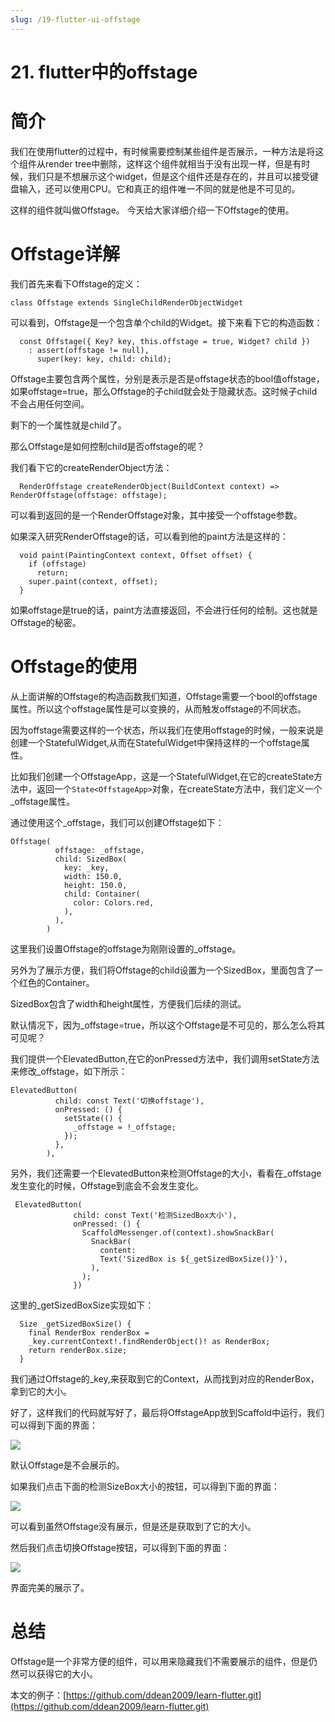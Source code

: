 ```yaml
---
slug: /19-flutter-ui-offstage
---
```


# 21. flutter中的offstage



# 简介

我们在使用flutter的过程中，有时候需要控制某些组件是否展示，一种方法是将这个组件从render tree中删除，这样这个组件就相当于没有出现一样，但是有时候，我们只是不想展示这个widget，但是这个组件还是存在的，并且可以接受键盘输入，还可以使用CPU。它和真正的组件唯一不同的就是他是不可见的。

这样的组件就叫做Offstage。 今天给大家详细介绍一下Offstage的使用。

# Offstage详解

我们首先来看下Offstage的定义：

```
class Offstage extends SingleChildRenderObjectWidget
```

可以看到，Offstage是一个包含单个child的Widget。接下来看下它的构造函数：

```
  const Offstage({ Key? key, this.offstage = true, Widget? child })
    : assert(offstage != null),
      super(key: key, child: child);
```

Offstage主要包含两个属性，分别是表示是否是offstage状态的bool值offstage，如果offstage=true，那么Offstage的子child就会处于隐藏状态。这时候子child不会占用任何空间。

剩下的一个属性就是child了。

那么Offstage是如何控制child是否offstage的呢？

我们看下它的createRenderObject方法：

```
  RenderOffstage createRenderObject(BuildContext context) => RenderOffstage(offstage: offstage);
```

可以看到返回的是一个RenderOffstage对象，其中接受一个offstage参数。

如果深入研究RenderOffstage的话，可以看到他的paint方法是这样的：

```
  void paint(PaintingContext context, Offset offset) {
    if (offstage)
      return;
    super.paint(context, offset);
  }
```

如果offstage是true的话，paint方法直接返回，不会进行任何的绘制。这也就是Offstage的秘密。

# Offstage的使用

从上面讲解的Offstage的构造函数我们知道，Offstage需要一个bool的offstage属性。所以这个offstage属性是可以变换的，从而触发offstage的不同状态。

因为offstage需要这样的一个状态，所以我们在使用offstage的时候，一般来说是创建一个StatefulWidget,从而在StatefulWidget中保持这样的一个offstage属性。

比如我们创建一个OffstageApp，这是一个StatefulWidget,在它的createState方法中，返回一个`State<OffstageApp>`对象，在createState方法中，我们定义一个_offstage属性。

通过使用这个_offstage，我们可以创建Offstage如下：

```
Offstage(
          offstage: _offstage,
          child: SizedBox(
            key: _key,
            width: 150.0,
            height: 150.0,
            child: Container(
              color: Colors.red,
            ),
          ),
        )
```

这里我们设置Offstage的offstage为刚刚设置的_offstage。

另外为了展示方便，我们将Offstage的child设置为一个SizedBox，里面包含了一个红色的Container。

SizedBox包含了width和height属性，方便我们后续的测试。

默认情况下，因为_offstage=true，所以这个Offstage是不可见的，那么怎么将其可见呢？

我们提供一个ElevatedButton,在它的onPressed方法中，我们调用setState方法来修改_offstage，如下所示：

```
ElevatedButton(
          child: const Text('切换offstage'),
          onPressed: () {
            setState(() {
              _offstage = !_offstage;
            });
          },
        ),
```

另外，我们还需要一个ElevatedButton来检测Offstage的大小，看看在_offstage发生变化的时候，Offstage到底会不会发生变化。

```
 ElevatedButton(
              child: const Text('检测SizedBox大小'),
              onPressed: () {
                ScaffoldMessenger.of(context).showSnackBar(
                  SnackBar(
                    content:
                    Text('SizedBox is ${_getSizedBoxSize()}'),
                  ),
                );
              })
```

这里的_getSizedBoxSize实现如下：

```
  Size _getSizedBoxSize() {
    final RenderBox renderBox =
    _key.currentContext!.findRenderObject()! as RenderBox;
    return renderBox.size;
  }
```

我们通过Offstage的_key,来获取到它的Context，从而找到对应的RenderBox，拿到它的大小。

好了，这样我们的代码就写好了，最后将OffstageApp放到Scaffold中运行，我们可以得到下面的界面：

![](https://img-blog.csdnimg.cn/06376add35f0446e8ff6d30a7e19d47b.png)

默认Offstage是不会展示的。

如果我们点击下面的检测SizeBox大小的按钮，可以得到下面的界面：

![](https://img-blog.csdnimg.cn/613d1c3da38e4562a6d51d8958609a1d.png)

可以看到虽然Offstage没有展示，但是还是获取到了它的大小。

然后我们点击切换Offstage按钮，可以得到下面的界面：

![](https://img-blog.csdnimg.cn/46dcd3dc865e4403b93448a29432591b.png)

界面完美的展示了。

# 总结

Offstage是一个非常方便的组件，可以用来隐藏我们不需要展示的组件，但是仍然可以获得它的大小。

本文的例子：[https://github.com/ddean2009/learn-flutter.git](https://github.com/ddean2009/learn-flutter.git)





